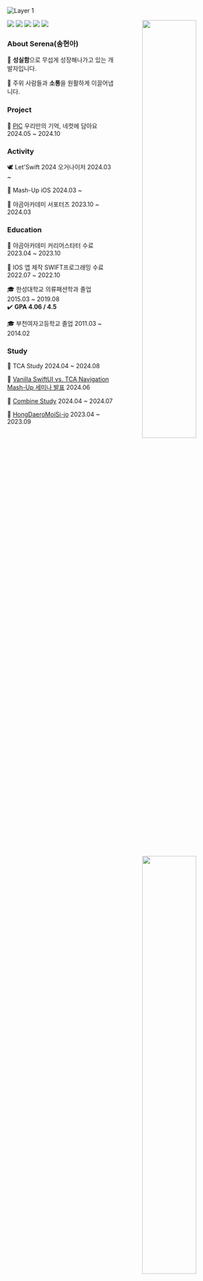 ![Layer 1](https://github.com/serena0720/serena0720/assets/101619749/43b179b4-c8b6-4c44-9de9-3dabf5acbf66)

<div align="center">

<img align="right" width="50%" src="https://github-readme-stats.vercel.app/api?username=serena0720&show_icons=true&theme=onedark&hide="/>
<img align="right" width="50%" src="http://mazassumnida.wtf/api/pastel/generate_badge?boj=sha0720"/></a>


<div align="left" width="50%">
  
<img src="https://img.shields.io/badge/Swift-F05138?style=flat-square&logo=Swift&logoColor=white"/> <img src="https://img.shields.io/badge/iOS-000000?style=flat-square&logo=Apple&logoColor=white"/> <img src="https://img.shields.io/badge/XCode-147EFB?style=flat-square&logo=xcode&logoColor=white"/> <img src="https://img.shields.io/badge/GitHub-181717?style=flat-square&logo=github&logoColor=white"/> <img src="https://img.shields.io/badge/Git-F05032?style=flat-square&logo=Git&logoColor=white"/>

### About Serena(송현아)
🌱 **성실함**으로 무섭게 성장해나가고 있는 개발자입니다. <br>

🌱 주위 사람들과 **소통**을 원활하게 이끌어냅니다.

### Project
🍞 [PIC](https://github.com/mash-up-kr/gabbangzip-iOS) 우리만의 기억, 네컷에 담아요 2024.05 ~ 2024.10

### Activity
🕊️ Let'Swift 2024 오거나이저 2024.03 ~

🌊 Mash-Up iOS 2024.03 ~ 

🐻 야곰아카데미 서포터즈 2023.10 ~ 2024.03

### Education
🏫 야곰아카데미 커리어스타터 수료 2023.04 ~ 2023.10 <br>

🏫 IOS 앱 제작 SWIFT프로그래밍 수료 2022.07 ~ 2022.10<br>

🎓 한성대학교 의류패션학과 졸업 2015.03 ~ 2019.08 <br>
✔️  **GPA 4.06 / 4.5**<br>
                       
🎓 부천여자고등학교 졸업 2011.03 ~ 2014.02<br>

### Study
💙 TCA Study 2024.04 ~ 2024.08

🍞 [Vanilla SwiftUI vs. TCA Navigation Mash-Up 세미나 발표](https://github.com/mash-up-kr/iOS_Seminar/tree/main/14th/Team_Study/Gabbangzip) 2024.06

🔗 [Combine Study](https://github.com/serena0720/TestAppForCombine) 2024.04 ~ 2024.07

🐻 [HongDaeroMoiSi-jo](https://github.com/HongDaeroMoiSi-jo/weekendStudy) 2023.04 ~ 2023.09

</div>
